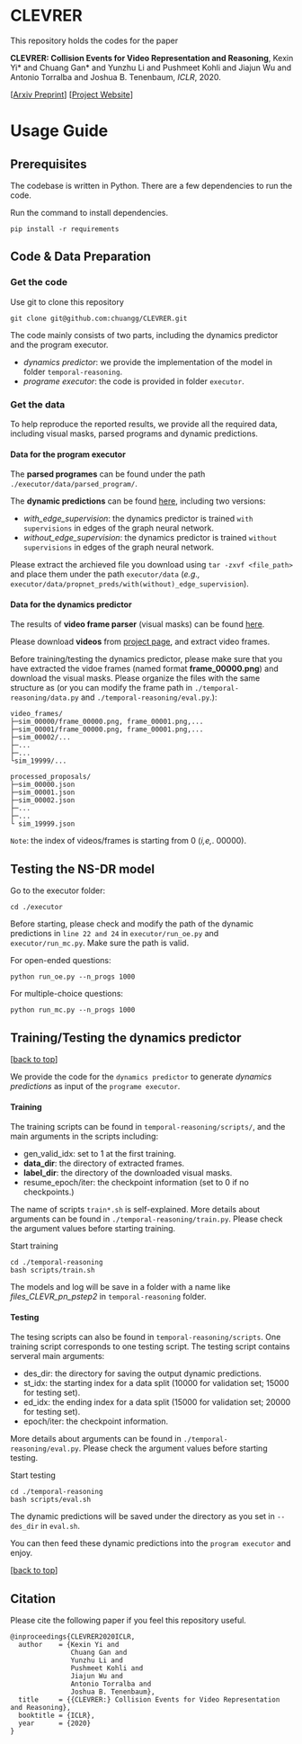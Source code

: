 # CLEVRER


This repository holds the codes for the paper

> 
**CLEVRER: Collision Events for Video Representation and Reasoning**,
Kexin Yi* and Chuang Gan* and Yunzhu Li and Pushmeet Kohli and Jiajun Wu and Antonio Torralba and Joshua B. Tenenbaum, *ICLR*, 2020.
>
[[Arxiv Preprint](https://arxiv.org/pdf/1910.01442)]
[[Project Website](http://clevrer.csail.mit.edu/)]


# Usage Guide

## Prerequisites
<!-- [[back to top](#CLEVRER)] -->
The codebase is written in Python.
There are a few dependencies to run the code. 

Run the command to install dependencies.

```
pip install -r requirements
```



## Code & Data Preparation

### Get the code
<!-- [[back to top](#CLEVRER)] -->

Use git to clone this repository
```
git clone git@github.com:chuangg/CLEVRER.git
```
The code mainly consists of two parts, including the dynamics predictor and the program executor. 
- *dynamics predictor*: we provide the implementation of the model in folder `temporal-reasoning`.
- *programe executor*: the code is provided in folder `executor`. 

### Get the data
To help reproduce the reported results, we provide all the required data, including visual masks, parsed programs and dynamic predictions.
#### Data for the program executor
>
The **parsed programes** can be found under the path `./executor/data/parsed_program/`.

The **dynamic predictions** can be found [here][propnet_preds], including two versions:

- *with_edge_supervision*: the dynamics predictor is trained `with supervisions` in edges of the graph neural network.
- *without_edge_supervision*: the dynamics predictor is trained `without supervisions` in edges of the graph neural network.
>
Please extract the archieved file you download using `tar -zxvf <file_path>` and place them under the path ``executor/data`` (*e.g.,* `executor/data/propnet_preds/with(without)_edge_supervision`).
#### Data for the dynamics predictor
>
The results of **video frame parser** (visual masks) can be found [here][proposals].

Please download **videos** from [project page](http://clevrer.csail.mit.edu/), and extract video frames.

Before training/testing the dynamics predictor, please make sure that you have extracted the vidoe frames (named format **frame_00000.png**) and download the visual masks. 
Please organize the files with the same structure as (or you can modify the frame path in `./temporal-reasoning/data.py` and `./temporal-reasoning/eval.py`.):
```
video_frames/
├─sim_00000/frame_00000.png, frame_00001.png,... 
├─sim_00001/frame_00000.png, frame_00001.png,...
├─sim_00002/...
├─...
├─...
└sim_19999/...

processed_proposals/
├─sim_00000.json
├─sim_00001.json
├─sim_00002.json
├─...
├─...
└ sim_19999.json
```
`Note`: the index of videos/frames is starting from 0 (*i,e,*. 00000).

>
## Testing the NS-DR model
>
Go to the executor folder:
```
cd ./executor
```
Before starting, please check and modify the path of the dynamic predictions in `line 22 and 24` in `executor/run_oe.py` and `executor/run_mc.py`. Make sure the path is valid.

For open-ended questions:
```
python run_oe.py --n_progs 1000
```

For multiple-choice questions:
```
python run_mc.py --n_progs 1000
```
>

## Training/Testing the dynamics predictor
[[back to top](#CLEVRER)]

We provide the code for the `dynamics predictor` to generate *dynamics predictions* as input of the `programe executor`.
>

#### Training
The training scripts can be found in `temporal-reasoning/scripts/`, and the main arguments in the scripts including:
- gen_valid_idx: set to 1 at the first training. 
- **data_dir**: the directory of extracted frames.
- **label_dir**: the directory of the downloaded visual masks.
- resume_epoch/iter: the checkpoint information (set to 0 if no checkpoints.)

The name of scripts `train*.sh` is self-explained.
More details about arguments can be found in `./temporal-reasoning/train.py`. Please check the argument values before starting training.
>
Start training
```
cd ./temporal-reasoning 
bash scripts/train.sh   
```


The models and log will be save in a folder with a name like *files_CLEVR_pn_pstep2* in `temporal-reasoning` folder.

#### Testing
>
The tesing scripts can also be found in `temporal-reasoning/scripts`. One training script corresponds to one testing script. The testing script contains serveral main arguments:
- des_dir: the directory for saving the output dynamic predictions.
- st_idx: the starting index for a data split (10000 for validation set; 15000 for testing set).
- ed_idx: the ending index for a data split (15000 for validation set; 20000 for testing set).
- epoch/iter: the checkpoint information.

More details about arguments can be found in `./temporal-reasoning/eval.py`. Please check the argument values before starting testing.
>
Start testing
```
cd ./temporal-reasoning
bash scripts/eval.sh
```
The dynamic predictions will be saved under the directory as you set in `--des_dir` in `eval.sh`. 

You can then feed these dynamic predictions into the `program executor` and enjoy.

[[back to top](#CLEVRER)]

## Citation
Please cite the following paper if you feel this repository useful.
```
@inproceedings{CLEVRER2020ICLR,
  author    = {Kexin Yi and
               Chuang Gan and
               Yunzhu Li and
               Pushmeet Kohli and
               Jiajun Wu and
               Antonio Torralba and
               Joshua B. Tenenbaum},
  title     = {{CLEVRER:} Collision Events for Video Representation and Reasoning},
  booktitle = {ICLR},
  year      = {2020}
}
```



[propnet_preds]:https://drive.google.com/file/d/1u2OdG59Zl1PqNAnXZjDVMmhXSy3czR44/view?usp=sharing
[proposals]:https://drive.google.com/file/d/1BJ8n1z0M7a-8yhDRX_P_50GakKXRf8uR/view?usp=sharing